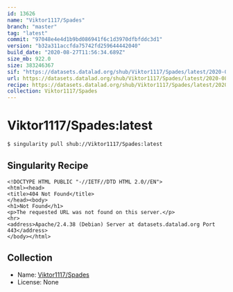 ```yaml
---
id: 13626
name: "Viktor1117/Spades"
branch: "master"
tag: "latest"
commit: "97048e4e4d1b9bd086941f6c1d3970dfbfddc3d1"
version: "b32a311accfda75742fd259644442040"
build_date: "2020-08-27T11:56:34.689Z"
size_mb: 922.0
size: 383246367
sif: "https://datasets.datalad.org/shub/Viktor1117/Spades/latest/2020-08-27-97048e4e-b32a311a/b32a311accfda75742fd259644442040.sif"
url: https://datasets.datalad.org/shub/Viktor1117/Spades/latest/2020-08-27-97048e4e-b32a311a/
recipe: https://datasets.datalad.org/shub/Viktor1117/Spades/latest/2020-08-27-97048e4e-b32a311a/Singularity
collection: Viktor1117/Spades
---
```


# Viktor1117/Spades:latest

```bash
$ singularity pull shub://Viktor1117/Spades:latest
```

## Singularity Recipe

```singularity
<!DOCTYPE HTML PUBLIC "-//IETF//DTD HTML 2.0//EN">
<html><head>
<title>404 Not Found</title>
</head><body>
<h1>Not Found</h1>
<p>The requested URL was not found on this server.</p>
<hr>
<address>Apache/2.4.38 (Debian) Server at datasets.datalad.org Port 443</address>
</body></html>
```

## Collection

 - Name: [Viktor1117/Spades](https://github.com/Viktor1117/Spades)
 - License: None

